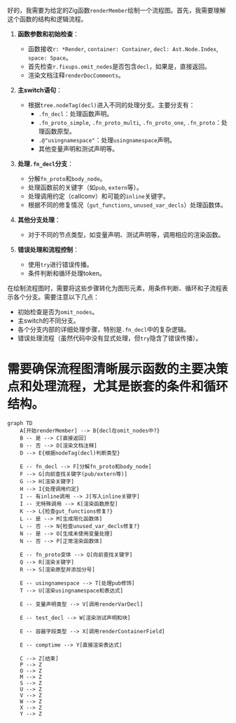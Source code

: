 好的，我需要为给定的Zig函数`renderMember`绘制一个流程图。首先，我需要理解这个函数的结构和逻辑流程。

1. **函数参数和初始检查**：
   - 函数接收`r: *Render`, `container: Container`, `decl: Ast.Node.Index`, `space: Space`。
   - 首先检查`r.fixups.omit_nodes`是否包含`decl`，如果是，直接返回。
   - 渲染文档注释`renderDocComments`。

2. **主switch语句**：
   - 根据`tree.nodeTag(decl)`进入不同的处理分支。主要分支有：
     - `.fn_decl`：处理函数声明。
     - `.fn_proto_simple`, `.fn_proto_multi`, `.fn_proto_one`, `.fn_proto`：处理函数原型。
     - `.@"usingnamespace"`：处理`usingnamespace`声明。
     - 其他变量声明和测试声明等。

3. **处理`.fn_decl`分支**：
   - 分解`fn_proto`和`body_node`。
   - 处理函数前的关键字（如`pub`, `extern`等）。
   - 处理调用约定（callconv）和可能的`inline`关键字。
   - 根据不同的修复情况（`gut_functions`, `unused_var_decls`）处理函数体。

4. **其他分支处理**：
   - 对于不同的节点类型，如变量声明、测试声明等，调用相应的渲染函数。

5. **错误处理和流程控制**：
   - 使用`try`进行错误传播。
   - 条件判断和循环处理token。

在绘制流程图时，需要将这些步骤转化为图形元素，用条件判断、循环和子流程表示各个分支。需要注意以下几点：
- 初始检查是否为`omit_nodes`。
- 主switch的不同分支。
- 各个分支内部的详细处理步骤，特别是`.fn_decl`中的复杂逻辑。
- 错误处理流程（虽然代码中没有显式处理，但`try`隐含了错误传播）。

需要确保流程图清晰展示函数的主要决策点和处理流程，尤其是嵌套的条件和循环结构。
================================================
```mermaid
graph TD
    A[开始renderMember] --> B{decl在omit_nodes中?}
    B -- 是 --> C[直接返回]
    B -- 否 --> D[渲染文档注释]
    D --> E{根据nodeTag(decl)判断类型}
    
    E -- fn_decl --> F[分解fn_proto和body_node]
    F --> G[向前查找关键字(pub/extern等)]
    G --> H[渲染关键字]
    H --> I{处理调用约定}
    I -- 有inline调用 --> J[写入inline关键字]
    I -- 无特殊调用 --> K[渲染函数原型]
    K --> L{检查gut_functions修复?}
    L -- 是 --> M[生成简化函数体]
    L -- 否 --> N{检查unused_var_decls修复?}
    N -- 是 --> O[生成未使用变量处理]
    N -- 否 --> P[正常渲染函数体]
    
    E -- fn_proto变体 --> Q[向前查找关键字]
    Q --> R[渲染关键字]
    R --> S[渲染原型并添加分号]
    
    E -- usingnamespace --> T[处理pub修饰]
    T --> U[渲染usingnamespace和表达式]
    
    E -- 变量声明类型 --> V[调用renderVarDecl]
    
    E -- test_decl --> W[渲染测试声明和块]
    
    E -- 容器字段类型 --> X[调用renderContainerField]
    
    E -- comptime --> Y[直接渲染表达式]
    
    C --> Z[结束]
    P --> Z
    O --> Z
    M --> Z
    S --> Z
    U --> Z
    V --> Z
    W --> Z
    X --> Z
    Y --> Z
```